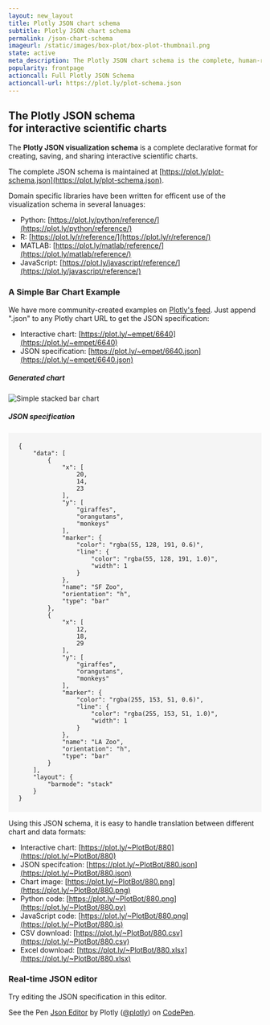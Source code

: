 ```yaml
---
layout: new_layout
title: Plotly JSON chart schema
subtitle: Plotly JSON chart schema
permalink: /json-chart-schema
imageurl: /static/images/box-plot/box-plot-thumbnail.png
state: active
meta_description: The Plotly JSON chart schema is the complete, human-readable text format that describes all physical attributes of any scientific chart.
popularity: frontpage
actioncall: Full Plotly JSON Schema
actioncall-url: https://plot.ly/plot-schema.json
---
```


## The Plotly JSON schema<br>for interactive scientific charts

The <b>Plotly JSON visualization schema</b> is a complete declarative format for creating, saving, and sharing interactive scientific charts.

The complete JSON schema is maintained at [https://plot.ly/plot-schema.json](https://plot.ly/plot-schema.json).

Domain specific libraries have been written for efficent use of the visualization schema in several lanuages:

- Python: [https://plot.ly/python/reference/](https://plot.ly/python/reference/)
- R: [https://plot.ly/r/reference/](https://plot.ly/r/reference/)
- MATLAB: [https://plot.ly/matlab/reference/](https://plot.ly/matlab/reference/)
- JavaScript: [https://plot.ly/javascript/reference/](https://plot.ly/javascript/reference/)

### A Simple Bar Chart Example

We have more community-created examples on [Plotly's feed](https://plot.ly/feed/). Just append ".json" to any Plotly chart URL to get the JSON specification:

- Interactive chart: [https://plot.ly/~empet/6640](https://plot.ly/~empet/6640)
- JSON specification: [https://plot.ly/~empet/6640.json](https://plot.ly/~empet/6640.json)

##### Generated chart

![Simple stacked bar chart](https://plot.ly/~PlotBot/880.png)

##### JSON specification

<pre style="padding:20px; background:whitesmoke; font-size:12px;">
{
    "data": [
        {
            "x": [
                20, 
                14, 
                23
            ], 
            "y": [
                "giraffes", 
                "orangutans", 
                "monkeys"
            ], 
            "marker": {
                "color": "rgba(55, 128, 191, 0.6)", 
                "line": {
                    "color": "rgba(55, 128, 191, 1.0)", 
                    "width": 1
                }
            }, 
            "name": "SF Zoo", 
            "orientation": "h", 
            "type": "bar"
        }, 
        {
            "x": [
                12, 
                18, 
                29
            ], 
            "y": [
                "giraffes", 
                "orangutans", 
                "monkeys"
            ], 
            "marker": {
                "color": "rgba(255, 153, 51, 0.6)", 
                "line": {
                    "color": "rgba(255, 153, 51, 1.0)", 
                    "width": 1
                }
            }, 
            "name": "LA Zoo", 
            "orientation": "h", 
            "type": "bar"
        }
    ], 
    "layout": {
        "barmode": "stack"
    }
}
</pre>

Using this JSON schema, it is easy to handle translation between different chart and data formats:

- Interactive chart: [https://plot.ly/~PlotBot/880](https://plot.ly/~PlotBot/880)
- JSON specifcation: [https://plot.ly/~PlotBot/880.json](https://plot.ly/~PlotBot/880.json)
- Chart image: [https://plot.ly/~PlotBot/880.png](https://plot.ly/~PlotBot/880.png)
- Python code: [https://plot.ly/~PlotBot/880.png](https://plot.ly/~PlotBot/880.py)
- JavaScript code: [https://plot.ly/~PlotBot/880.png](https://plot.ly/~PlotBot/880.js)
- CSV download: [https://plot.ly/~PlotBot/880.csv](https://plot.ly/~PlotBot/880.csv)
- Excel download: [https://plot.ly/~PlotBot/880.xlsx](https://plot.ly/~PlotBot/880.xlsx)

### Real-time JSON editor

Try editing the JSON specification in this editor.

<p data-height="580" data-theme-id="15263" data-slug-hash="XmxaXY" data-default-tab="result" data-user="plotly" class='codepen'>See the Pen <a href='http://codepen.io/plotly/pen/XmxaXY/'>Json Editor</a> by Plotly (<a href='http://codepen.io/plotly'>@plotly</a>) on <a href='http://codepen.io'>CodePen</a>.</p>
<script async src="//assets.codepen.io/assets/embed/ei.js"></script>

